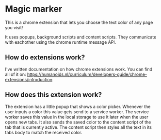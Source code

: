 # Magic marker
This is a chrome extension that lets you choose the text color of any page you visit!

It uses popups, background scripts and content scripts. They communicate with eachother using the chrome runtime message API.

## How do extensions work?
I've written documentation on how chrome extensions work. 
You can find all of it on: https://humanoids.nl/curriculum/developers-guide/chrome-extensions/introduction

## How does this extension work?
The extension has a little popup that shows a color picker. Whenever the user inputs a color this value gets send to a service worker. The service worker saves this value in the local storage to use it later when the user opens new tabs. It also sends the saved color to the content script of the tab that is currently active. The content script then styles all the text in its tabs body to match the received color.



